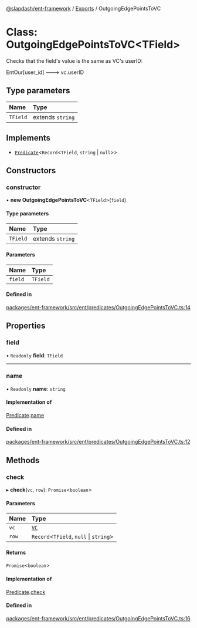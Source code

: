 [@slapdash/ent-framework](../README.md) / [Exports](../modules.md) / OutgoingEdgePointsToVC

# Class: OutgoingEdgePointsToVC<TField\>

Checks that the field's value is the same as VC's userID:

EntOur[user_id] ---> vc.userID

## Type parameters

| Name | Type |
| :------ | :------ |
| `TField` | extends `string` |

## Implements

- [`Predicate`](../interfaces/Predicate.md)<`Record`<`TField`, `string` \| ``null``\>\>

## Constructors

### constructor

• **new OutgoingEdgePointsToVC**<`TField`\>(`field`)

#### Type parameters

| Name | Type |
| :------ | :------ |
| `TField` | extends `string` |

#### Parameters

| Name | Type |
| :------ | :------ |
| `field` | `TField` |

#### Defined in

[packages/ent-framework/src/ent/predicates/OutgoingEdgePointsToVC.ts:14](https://github.com/time-loop/slapdash/blob/master/packages/ent-framework/src/ent/predicates/OutgoingEdgePointsToVC.ts#L14)

## Properties

### field

• `Readonly` **field**: `TField`

___

### name

• `Readonly` **name**: `string`

#### Implementation of

[Predicate](../interfaces/Predicate.md).[name](../interfaces/Predicate.md#name)

#### Defined in

[packages/ent-framework/src/ent/predicates/OutgoingEdgePointsToVC.ts:12](https://github.com/time-loop/slapdash/blob/master/packages/ent-framework/src/ent/predicates/OutgoingEdgePointsToVC.ts#L12)

## Methods

### check

▸ **check**(`vc`, `row`): `Promise`<`boolean`\>

#### Parameters

| Name | Type |
| :------ | :------ |
| `vc` | [`VC`](VC.md) |
| `row` | `Record`<`TField`, ``null`` \| `string`\> |

#### Returns

`Promise`<`boolean`\>

#### Implementation of

[Predicate](../interfaces/Predicate.md).[check](../interfaces/Predicate.md#check)

#### Defined in

[packages/ent-framework/src/ent/predicates/OutgoingEdgePointsToVC.ts:16](https://github.com/time-loop/slapdash/blob/master/packages/ent-framework/src/ent/predicates/OutgoingEdgePointsToVC.ts#L16)
